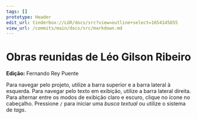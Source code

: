 ```yaml
---
tags: []
prototype: Header
edit_url: tinderbox://LGR/docs/src?view=outline+select=1654145855
view_url: /commits/main/docs/src/markdown.md
---
```


# Obras reunidas de Léo Gilson Ribeiro

**Edição:** Fernando Rey Puente

Para navegar pelo projeto, utilize a barra superior e a barra lateral à esquerda. Para navegar pelo texto em exibição, utilize a barra lateral direita. Para alternar entre os modos de exibição claro e escuro, clique no ícone no cabeçalho. Pressione `/`   para iniciar uma *busca textual* ou utilize o sistema de *tags*.

